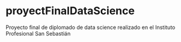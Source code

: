 # proyectFinalDataScience
Proyecto final de diplomado de data science realizado en el Instituto Profesional San Sebastián
